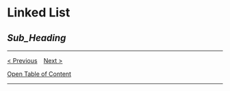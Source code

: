 # Linked List

## *Sub_Heading*


-----
[< Previous](./14_stack.md)  &ensp;  [Next >](./16_dictionary.md)

[Open Table of Content](./00_table_of_content.md) 

-----